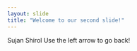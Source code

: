 ```yaml
---
layout: slide
title: "Welcome to our second slide!"
---
```

Sujan Shirol
Use the left arrow to go back!
